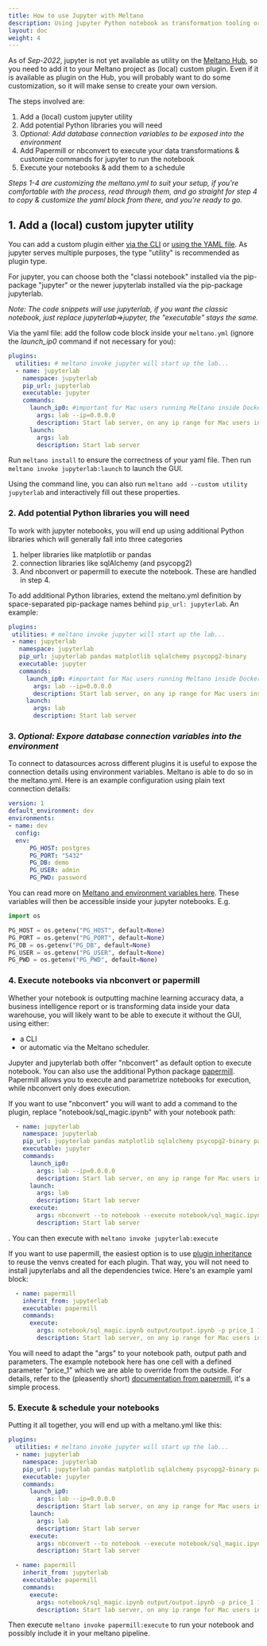 ```yaml
---
title: How to use Jupyter with Meltano
description: Using jupyter Python notebook as transformation tooling or to run analyses across your meltano maintained data.
layout: doc
weight: 4
---
```


As of _Sep-2022_, jupyter is not yet available as utility on the [Meltano Hub](https://hub.meltano.com/), so you need to add it to your Meltano project as (local) custom plugin. Even if it is available as plugin on the Hub, you will probably want to do some customization, so it will make sense to create your own version.

The steps involved are:
1. Add a (local) custom jupyter utility
2. Add potential Python libraries you will need
3. _Optional: Add database connection variables to be exposed into the environment_
4. Add Papermill or nbconvert to execute your data transformations & customize commands for jupyter to run the notebook
5. Execute your notebooks & add them to a schedule

_Steps 1-4 are customizing the meltano.yml to suit your setup, if you're comfortable with the process, read through them, and go straight for step 4 to copy & customize the yaml block from there, and you're ready to go._

## 1. Add a (local) custom jupyter utility
You can add a custom plugin either [via the CLI](https://docs.meltano.com/guide/plugin-management#custom-plugins) or [using the YAML file](https://docs.meltano.com/concepts/project#custom-plugin-definitions). As jupyter serves multiple purposes, the type "utility" is recommended as plugin type.

For jupyter, you can choose both the "classi notebook" installed via the pip-package "jupyter" or the newer jupyterlab installed via the pip-package jupyterlab.

_Note: The code snippets will use jupyterlab, if you want the classic notebook, just replace jupyterlab=>jupyter, the "executable" stays the same._

Via the yaml file: add the follow code block inside your `meltano.yml` (ignore the _launch_ip0_ command if not necessary for you):
```yaml
plugins:
  utilities: # meltano invoke jupyter will start up the lab...
  - name: jupyterlab
    namespace: jupyterlab
    pip_url: jupyterlab
    executable: jupyter
    commands:
      launch_ip0: #important for Mac users running Meltano inside Docker.
        args: lab --ip=0.0.0.0
        description: Start lab server, on any ip range for Mac users inside docker.
      launch:
        args: lab
        description: Start lab server

```

 Run ```meltano install``` to ensure the correctness of your yaml file. Then run ```meltano invoke jupyterlab:launch``` to launch the GUI.

Using the command line, you can also run ```meltano add --custom utility jupyterlab``` and interactively fill out these properties.


### 2. Add potential Python libraries you will need
To work with jupyter notebooks, you will end up using additional Python libraries which will generally fall into three categories
1. helper libraries like matplotlib or pandas
2. connection libraries like sqlAlchemy (and psycopg2)
3. And nbconvert or papermill to execute the notebook. These are handled in step 4.

To add additional Python libraries, extend the meltano.yml definition by space-separated pip-package names behind ```pip_url: jupyterlab```. An example:


 ```yaml
plugins:
  utilities: # meltano invoke jupyter will start up the lab...
  - name: jupyterlab
    namespace: jupyterlab
    pip_url: jupyterlab pandas matplotlib sqlalchemy psycopg2-binary
    executable: jupyter
    commands:
      launch_ip0: #important for Mac users running Meltano inside Docker.
        args: lab --ip=0.0.0.0
        description: Start lab server, on any ip range for Mac users inside docker.
      launch:
        args: lab
        description: Start lab server

```

### 3. _Optional: Expore database connection variables into the environment_
To connect to datasources across different plugins it is useful to expose the connection details using environment variables. Meltano is able to do so in the meltano.yml. Here is an example configuration using plain text connection details:

```yaml
version: 1
default_environment: dev
environments:
- name: dev
  config:
  env:
      PG_HOST: postgres
      PG_PORT: "5432"
      PG_DB: demo
      PG_USER: admin
      PG_PWD: password
```
You can read more on [Meltano and environment variables here](https://docs.meltano.com/guide/configuration#environment-variables).
These variables will then be accessible inside your jupyter notebooks. E.g.

```python
import os

PG_HOST = os.getenv("PG_HOST", default=None)
PG_PORT = os.getenv("PG_PORT", default=None)
PG_DB = os.getenv("PG_DB", default=None)
PG_USER = os.getenv("PG_USER", default=None)
PG_PWD = os.getenv("PG_PWD", default=None)

```

### 4. Execute notebooks via nbconvert or papermill
Whether your notebook is outputting machine learning accuracy data, a business intelligence report or is transforming data inside your data warehouse, you will likely want to be able to execute it without the GUI, using either:

- a CLI
- or automatic via the Meltano scheduler.

Jupyter and jupyterlab both offer "nbconvert" as default option to execute notebook. You can also use the additional Python package [papermill](https://papermill.readthedocs.io/en/latest/index.html). Papermill allows you to execute and parametrize notebooks for execution, while nbconvert only does execution.

If you want to use "nbconvert" you will want to add a command to the plugin, replace "notebook/sql_magic.ipynb" with your notebook path:

```yaml
  - name: jupyterlab
    namespace: jupyterlab
    pip_url: jupyterlab pandas matplotlib sqlalchemy psycopg2-binary papermill
    executable: jupyter
    commands:
      launch_ip0:
        args: lab --ip=0.0.0.0
        description: Start lab server, on any ip range for Mac users inside docker.
      launch:
        args: lab
        description: Start lab server
      execute:
        args: nbconvert --to notebook --execute notebook/sql_magic.ipynb
        description: Start lab server
```

. You can then execute with ```meltano invoke jupyterlab:execute```

If you want to use papermill, the easiest option is to use [plugin inheritance](https://docs.meltano.com/concepts/project#inheriting-plugin-definitions) to reuse the venvs created for each plugin. That way, you will not need to install jupyterlabs and all the dependencies twice. Here's an example yaml block:

```yaml
  - name: papermill
    inherit_from: jupyterlab
    executable: papermill
    commands:
      execute:
        args: notebook/sql_magic.ipynb output/output.ipynb -p price_1 1000
        description: Start lab server, on any ip range for Mac users inside docker.
```

You will need to adapt the "args" to your notebook path, output path and parameters. The example notebook here has one cell with a defined parameter "price_1" which we are able to override from the outside. For details, refer to the (pleasently short) [documentation from papermill](https://papermill.readthedocs.io/en/latest/usage-parameterize.html), it's a simple process.

### 5. Execute & schedule your notebooks
Putting it all together, you will end up with a meltano.yml like this:

```yaml
plugins:
  utilities: # meltano invoke jupyter will start up the lab...
  - name: jupyterlab
    namespace: jupyterlab
    pip_url: jupyterlab pandas matplotlib sqlalchemy psycopg2-binary papermill
    executable: jupyter
    commands:
      launch_ip0:
        args: lab --ip=0.0.0.0
        description: Start lab server, on any ip range for Mac users inside docker.
      launch:
        args: lab
        description: Start lab server
      execute:
        args: nbconvert --to notebook --execute notebook/sql_magic.ipynb
        description: Start lab server

  - name: papermill
    inherit_from: jupyterlab
    executable: papermill
    commands:
      execute:
        args: notebook/sql_magic.ipynb output/output.ipynb -p price_1 1000
        description: Start lab server, on any ip range for Mac users inside docker.
```
Then execute ```meltano invoke papermill:execute``` to run your notebook and possibly include it in your meltano pipeline.
